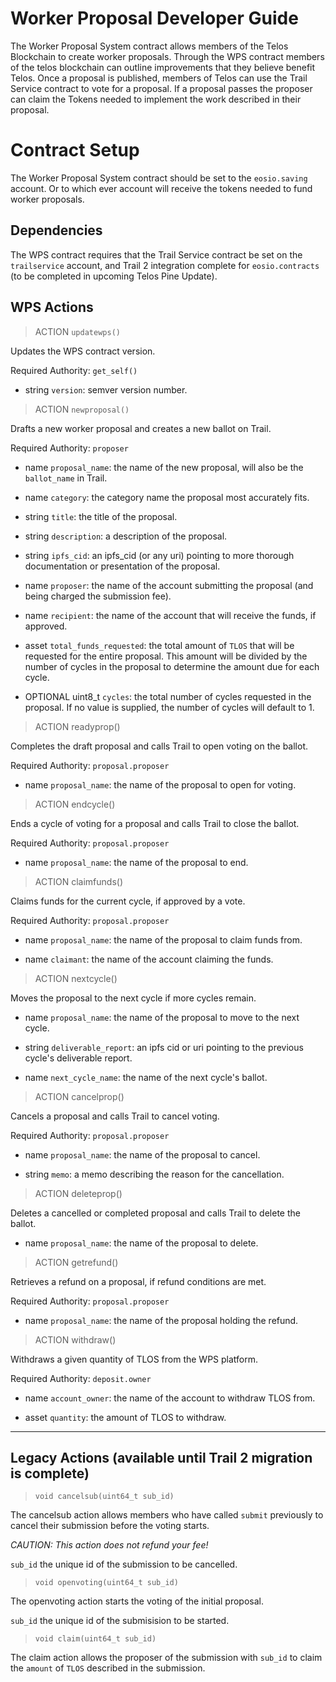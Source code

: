 # Worker Proposal Developer Guide

The Worker Proposal System contract allows members of the Telos Blockchain to create worker proposals. Through the WPS contract members of the telos blockchain can outline improvements that they believe benefit Telos. Once a proposal is published, members of Telos can use the Trail Service contract to vote for a proposal. If a proposal passes the proposer can claim the Tokens needed to implement the work described in their proposal.

# Contract Setup 

The Worker Proposal System contract should be set to the `eosio.saving` account. Or to which ever account will receive the tokens needed to fund worker proposals. 

## Dependencies

The WPS contract requires that the Trail Service contract be set on the `trailservice` account, and Trail 2 integration complete for `eosio.contracts` (to be completed in upcoming Telos Pine Update). 

## WPS Actions

> ACTION `updatewps()`

Updates the WPS contract version.

Required Authority: `get_self()`

- string `version`: semver version number.

> ACTION `newproposal()`

Drafts a new worker proposal and creates a new ballot on Trail.

Required Authority: `proposer`

- name `proposal_name`: the name of the new proposal, will also be the `ballot_name` in Trail.

- name `category`: the category name the proposal most accurately fits.

- string `title`: the title of the proposal.

- string `description`: a description of the proposal.

- string `ipfs_cid`: an ipfs_cid (or any uri) pointing to more thorough documentation or presentation of the proposal.

- name `proposer`: the name of the account submitting the proposal (and being charged the submission fee).

- name `recipient`: the name of the account that will receive the funds, if approved.

- asset `total_funds_requested`: the total amount of `TLOS` that will be requested for the entire proposal. This amount will be divided by the number of cycles in the proposal to determine the amount due for each cycle.

- OPTIONAL uint8_t `cycles`: the total number of cycles requested in the proposal. If no value is supplied, the number of cycles will default to 1.

> ACTION readyprop()

Completes the draft proposal and calls Trail to open voting on the ballot.

Required Authority: `proposal.proposer`

- name `proposal_name`: the name of the proposal to open for voting.

> ACTION endcycle()

Ends a cycle of voting for a proposal and calls Trail to close the ballot.

Required Authority: `proposal.proposer`

- name `proposal_name`: the name of the proposal to end.

> ACTION claimfunds()

Claims funds for the current cycle, if approved by a vote.

Required Authority: `proposal.proposer`

- name `proposal_name`: the name of the proposal to claim funds from.

- name `claimant`: the name of the account claiming the funds.

> ACTION nextcycle()

Moves the proposal to the next cycle if more cycles remain.

- name `proposal_name`: the name of the proposal to move to the next cycle.

- string `deliverable_report`: an ipfs cid or uri pointing to the previous cycle's deliverable report.

- name `next_cycle_name`: the name of the next cycle's ballot.

> ACTION cancelprop()

Cancels a proposal and calls Trail to cancel voting.

Required Authority: `proposal.proposer`

- name `proposal_name`: the name of the proposal to cancel.

- string `memo`: a memo describing the reason for the cancellation.

> ACTION deleteprop()

Deletes a cancelled or completed proposal and calls Trail to delete the ballot.

- name `proposal_name`: the name of the proposal to delete.

> ACTION getrefund()

Retrieves a refund on a proposal, if refund conditions are met.

Required Authority: `proposal.proposer`

- name `proposal_name`: the name of the proposal holding the refund.

> ACTION withdraw()

Withdraws a given quantity of TLOS from the WPS platform.

Required Authority: `deposit.owner`

- name `account_owner`: the name of the account to withdraw TLOS from.

- asset `quantity`: the amount of TLOS to withdraw.

---

## Legacy Actions (available until Trail 2 migration is complete)

>`void cancelsub(uint64_t sub_id)`

The cancelsub action allows members who have called `submit` previously to cancel their submission before the voting starts. 

*CAUTION: This action does not refund your fee!*

`sub_id` the unique id of the submission to be cancelled.

>`void openvoting(uint64_t sub_id)`

The openvoting action starts the voting of the initial proposal.

`sub_id` the unique id of the submisision to be started.

>`void claim(uint64_t sub_id)`

The claim action allows the proposer of the submission with `sub_id` to claim the `amount` of `TLOS` described in the submission.

